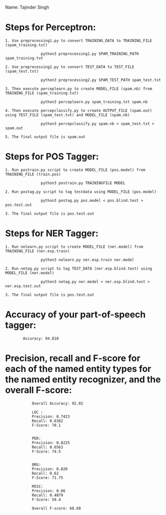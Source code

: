 Name: Tajinder Singh

# Steps for Perceptron:
	1. Use preprocessing1.py to convert TRAINING_DATA to TRAINING_FILE (spam_training.txt)

					python3 preprocessing1.py SPAM_TRAINING_PATH spam_training.txt

	2. Use preprocessing2.py to convert TEST_DATA to TEST_FILE (spam_test.txt)

					python3 preprocessing2.py SPAM_TEST_PATH spam_test.txt

	3. Then execute perceplearn.py to create MODEL_FILE (spam.nb) from TRAINING_FILE (spam_training.txt)

					python3 perceplearn.py spam_training.txt spam.nb

	4. Then execute percepclassify.py to create OUTPUT_FILE (spam.out) using TEST_FILE (spam_test.txt) and MODEL_FILE (spam.nb) 

					python3 percepclassify.py spam.nb < spam_test.txt > spam.out

	5. The final output file is spam.out

# Steps for POS Tagger:
	1. Run postrain.py script to create MODEL_FILE (pos.model) from TRAINING_FILE (train.pos)

					python3 postrain.py TRAININGFILE MODEL

	2. Run postag.py script to tag testdata using MODEL_FILE (pos.model) 
		
					python3 postag.py pos.model < pos.blind.test > pos.test.out

	3. The final output file is pos.test.out


# Steps for NER Tagger:
	1. Run nelearn.py script to create MODEL_FILE (ner.model) from TRAINING_FILE (ner.esp.train)

					python3 nelearn.py ner.esp.train ner.model

	2. Run netag.py script to tag TEST_DATA (ner.esp.blind.test) using MODEL_FILE (ner.model) 
		
					python3 netag.py ner.model < ner.esp.blind.test > ner.esp.test.out

	3. The final output file is pos.test.out


# Accuracy of your part-of-speech tagger:
		
			Accuracy: 94.810		


# Precision, recall and F-score for each of the named entity types for the named entity recognizer, and the overall F-score:
				
				Overall Accuracy: 92.02
				
				LOC : 
				Precision: 0.7423
				Recall: 0.6382
				F-Score: 70.1


				PER: 
				Precision: 0.8225
				Recall: 0.6563
				F-Score: 74.5


				ORG:
				Precision: 0.820
				Recall: 0.62
				F-Score: 71.75

				MISC:
				Precision: 0.66
				Recall: 0.4879
				F-Score: 58.4

				Overall F-score: 68.68

				